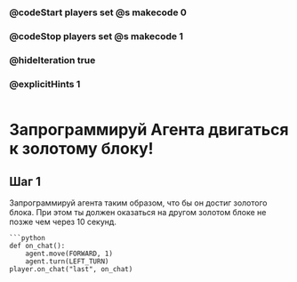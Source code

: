 ### @codeStart players set @s makecode 0
### @codeStop players set @s makecode 1

### @hideIteration true 
### @explicitHints 1

```python
```
# Запрограммируй Агента двигаться к золотому блоку!

## Шаг 1
Запрограммируй агента таким образом, что бы он достиг золотого блока. При этом ты должен оказаться на другом золотом блоке не позже чем через 10 секунд.


```ghost
```python
def on_chat():
    agent.move(FORWARD, 1)
    agent.turn(LEFT_TURN)
player.on_chat("last", on_chat)
```
```